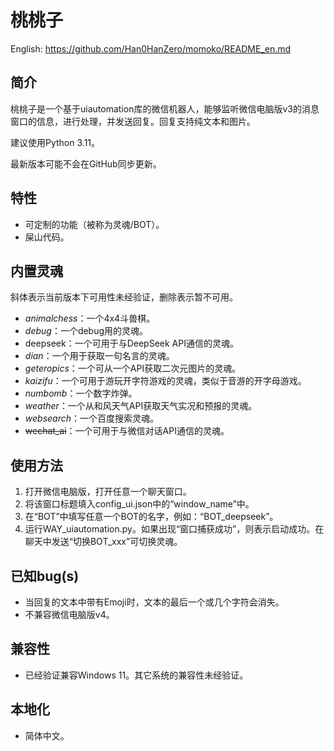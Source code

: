 # 桃桃子
English: https://github.com/Han0HanZero/momoko/README_en.md
## 简介
桃桃子是一个基于uiautomation库的微信机器人，能够监听微信电脑版v3的消息窗口的信息，进行处理，并发送回复。回复支持纯文本和图片。

建议使用Python 3.11。

最新版本可能不会在GitHub同步更新。
## 特性
- 可定制的功能（被称为灵魂/BOT）。
- 屎山代码。
## 内置灵魂
斜体表示当前版本下可用性未经验证，删除表示暂不可用。
- _animalchess_：一个4x4斗兽棋。
- _debug_：一个debug用的灵魂。
- deepseek：一个可用于与DeepSeek API通信的灵魂。
- _dian_：一个用于获取一句名言的灵魂。
- _geteropics_：一个可从一个API获取二次元图片的灵魂。
- _kaizifu_：一个可用于游玩开字符游戏的灵魂，类似于音游的开字母游戏。
- _numbomb_：一个数字炸弹。
- _weather_：一个从和风天气API获取天气实况和预报的灵魂。
- _websearch_：一个百度搜索灵魂。
- ~~wechat_ai~~：一个可用于与微信对话API通信的灵魂。
## 使用方法
1. 打开微信电脑版，打开任意一个聊天窗口。
2. 将该窗口标题填入config_ui.json中的“window_name”中。
3. 在“BOT”中填写任意一个BOT的名字，例如：“BOT_deepseek”。
4. 运行WAY_uiautomation.py。如果出现“窗口捕获成功”，则表示启动成功。在聊天中发送“切换BOT_xxx”可切换灵魂。
## 已知bug(s)
- 当回复的文本中带有Emoji时，文本的最后一个或几个字符会消失。
- 不兼容微信电脑版v4。
## 兼容性
- 已经验证兼容Windows 11。其它系统的兼容性未经验证。
## 本地化
- 简体中文。